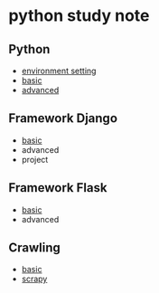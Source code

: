 # python study note

## Python

- [environment setting](doc.md)
- [basic](/c01basic)
- [advanced](/c03django_advanced)

## Framework Django

- [basic](/c02django_basic)
- advanced
- project  

## Framework Flask

- [basic](/c03flask-basic)
- advanced

## Crawling

- [basic](/p02crawling-basic)
- [scrapy](/p03crawling-scrapy)
